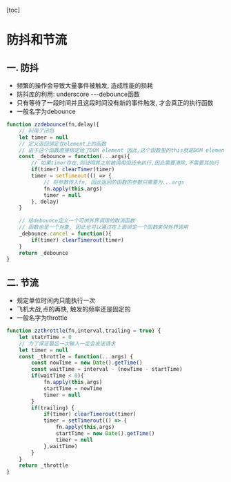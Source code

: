 [toc]

# 防抖和节流

## 一. 防抖

- 频繁的操作会导致大量事件被触发, 造成性能的损耗
- 防抖库的利用: underscore  ---debounce函数
- 只有等待了一段时间并且这段时间没有新的事件触发, 才会真正的执行函数
- 一般名字为debounce

```js
function zzdebounce(fn,delay){
    // 利用了闭包
    let timer = null
    // 定义返回绑定在element上的函数
    // 由于这个函数直接绑定给了DOM element 因此,这个函数里的this就是DOM element
    const _debounce = function(...args){
        // 如果timer存在,则证明其之前被调用但还未执行,因此需要清除,不需要其执行
        if(timer) clearTimer(timer)
        timer = setTimeout(() => {
            // 将参数传入fn, 因此返回的函数的参数只需要为...args
            fn.apply(this,args)
            timer = null
        }, delay)
    }
    
    // 给debounce定义一个可供外界调用的取消函数
    // 函数也是一个对象, 因此也可以通过在上面绑定一个函数来供外界调用
    _debounce.cancel = function(){
        if(timer) clearTimerout(timer)
    }
    return _debounce
}

```



## 二. 节流

- 规定单位时间内只能执行一次
- 飞机大战,点的再快, 触发的频率还是固定的
- 一般名字为throttle

```js
function zzthrottle(fn,interval,trailing = true) {
    let statrTime = 0
    // 为了保证最后一次输入一定会发送请求
    let timer = null
    const _throttle = function(...args) {
        const nowTime = new Date().getTime()
        const waitTime = interval - (nowTime - startTime)
        if(waitTime < 0){
            fn.apply(this,args)
            startTime = nowTime
            timer = null
        } 
        if(trailing) {
            if(timer) clearTimerout(timer)
            timer = setTimerout(() => {
                fn.apply(this,args)
                startTime = new Date().getTime()
                timer = null
            },waitTime)
        }
    }
    return _throttle
}
```

